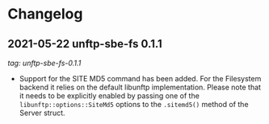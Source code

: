 # Changelog

## 2021-05-22 unftp-sbe-fs 0.1.1

_tag: unftp-sbe-fs-0.1.1_

* Support for the SITE MD5 command has been added. For the Filesystem
  backend it relies on the default libunftp implementation. Please
  note that it needs to be explicitly enabled by passing one of the
  `libunftp::options::SiteMd5` options to the `.sitemd5()` method of
  the Server struct.
